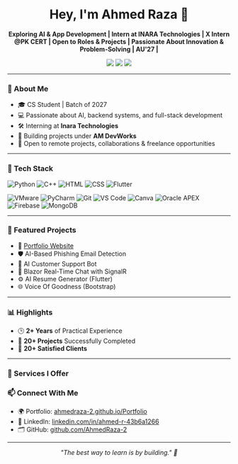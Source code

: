 <h1 align="center">Hey, I'm Ahmed Raza 👋</h1>
<p align="center">
  <strong>
Exploring AI & App Development | Intern at INARA Technologies | X Intern @PK CERT | Open to Roles & Projects | Passionate About Innovation & Problem-Solving | AU'27 |</strong>
</p>

<p align="center">
  <a href="https://github.com/AhmedRaza-2"><img src="https://img.shields.io/github/followers/AhmedRaza-2?label=GitHub&style=for-the-badge&logo=github" /></a>
  <a href="https://www.linkedin.com/in/ahmed-r-43b6a1266/"><img src="https://img.shields.io/badge/LinkedIn-Connect-blue?style=for-the-badge&logo=linkedin" /></a>
  <a href="https://ahmedraza-2.github.io/Portfolio/"><img src="https://img.shields.io/badge/Portfolio-Live-green?style=for-the-badge&logo=githubpages" /></a>
</p>

---

### 🧠 About Me

- 🎓 CS Student | Batch of 2027  
- 💻 Passionate about AI, backend systems, and full-stack development  
- 🛠️ Interning at **Inara Technologies**  
- 🧪 Building projects under **AM DevWorks**  
- 🤝 Open to remote projects, collaborations & freelance opportunities

---

### 🔧 Tech Stack

![Python](https://img.shields.io/badge/Python-3776AB?style=for-the-badge&logo=python&logoColor=white)
![C++](https://img.shields.io/badge/C++-00599C?style=for-the-badge&logo=c%2B%2B&logoColor=white)
![HTML](https://img.shields.io/badge/HTML5-E34F26?style=for-the-badge&logo=html5&logoColor=white)
![CSS](https://img.shields.io/badge/CSS3-1572B6?style=for-the-badge&logo=css3&logoColor=white)
![Flutter](https://img.shields.io/badge/Flutter-02569B?style=for-the-badge&logo=flutter&logoColor=white)

![VMware](https://img.shields.io/badge/VMware-607078?style=for-the-badge&logo=vmware&logoColor=white)
![PyCharm](https://img.shields.io/badge/PyCharm-143?style=for-the-badge&logo=pycharm&logoColor=white)
![Git](https://img.shields.io/badge/Git-F05032?style=for-the-badge&logo=git&logoColor=white)
![VS Code](https://img.shields.io/badge/VS%20Code-007ACC?style=for-the-badge&logo=visual-studio-code&logoColor=white)
![Canva](https://img.shields.io/badge/Canva-00C4CC?style=for-the-badge&logo=canva&logoColor=white)
![Oracle APEX](https://img.shields.io/badge/Oracle_APEX-F80000?style=for-the-badge&logo=oracle&logoColor=white)
![Firebase](https://img.shields.io/badge/Firebase-FFCA28?style=for-the-badge&logo=firebase&logoColor=black)
![MongoDB](https://img.shields.io/badge/MongoDB-4DB33D?style=for-the-badge&logo=mongodb&logoColor=white)

---

### 📁 Featured Projects

- 🔗 [Portfolio Website](https://ahmedraza-2.github.io/Portfolio/)  
- 🛡️ AI-Based Phishing Email Detection
- 💬 AI Customer Support Bot
- 💬 Blazor Real-Time Chat with SignalR  
- ⚙️ AI Resume Generator (Flutter)  
- 🌐 Voice Of Goodness (Bootstrap)  

---
### 📊 Highlights

- 🕒 **2+ Years** of Practical Experience  
- 🚀 **20+ Projects** Successfully Completed  
- 🤝 **20+ Satisfied Clients**

---

### 🧰 Services I Offer

### 📫 Connect With Me

- 🌍 Portfolio: [ahmedraza-2.github.io/Portfolio](https://ahmedraza-2.github.io/Portfolio/)
- 💼 LinkedIn: [linkedin.com/in/ahmed-r-43b6a1266](https://www.linkedin.com/in/ahmed-r-43b6a1266/)
- 🗂️ GitHub: [github.com/AhmedRaza-2](https://github.com/AhmedRaza-2)

---

<p align="center">
  <em>"The best way to learn is by building." 🚀</em>
</p>
